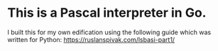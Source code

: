 # This is a Pascal interpreter in Go.

I built this for my own edification using the following guide which was written for Python:
https://ruslanspivak.com/lsbasi-part1/

